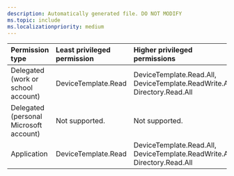 ```yaml
---
description: Automatically generated file. DO NOT MODIFY
ms.topic: include
ms.localizationpriority: medium
---
```


|Permission type|Least privileged permission|Higher privileged permissions|
|:---|:---|:---|
|Delegated (work or school account)|DeviceTemplate.Read|DeviceTemplate.Read.All, DeviceTemplate.ReadWrite.All, Directory.Read.All|
|Delegated (personal Microsoft account)|Not supported.|Not supported.|
|Application|DeviceTemplate.Read|DeviceTemplate.Read.All, DeviceTemplate.ReadWrite.All, Directory.Read.All|
